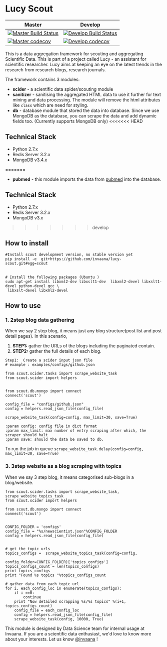 # Lucy Scout  



 

| Master | Develop   |  
|------- | -------   | 
| [![Master Build Status](https://travis-ci.org/invaana/lucy-scout.svg?branch=master)](https://travis-ci.org/invaana/lucy-scout) | [![Develop Build Status](https://travis-ci.org/invaana/lucy-scout.svg?branch=develop)](https://travis-ci.org/invaana/lucy-scout)  | 
| [![Master codecov](https://codecov.io/gh/invaana/lucy-scout/branch/master/graph/badge.svg)](https://codecov.io/gh/invaana/lucy-scout) |  [![Develop codecov](https://codecov.io/gh/invaana/lucy-scout/branch/develop/graph/badge.svg)](https://codecov.io/gh/invaana/lucy-scout/branch/develop) | 


This is a data aggregation framework for scouting and aggregating Scientific Data. This is part of a project called 
Lucy - an assistant for scientific researcher. Lucy aims at keeping an eye on the latest trends in the research from 
 research blogs, research journals.
 
 
The framework contains 3 modules:

- **scider** - a scientific data spider/scouting module  
- **sanitizer** - sanitising the aggregated HTML data to use it further for text mining and data processing. 
The module will remove the html attributes like `class` which are need for styling.
- **db** - database module that stored the data into database. Since we use MongoDB as the database,
 you can scrape the data and add dynamic fields too. (Currently supports MongoDB only)
<<<<<<< HEAD



## Technical Stack

- Python 2.7.x
- Redis Server 3.2.x
- MongoDB v3.4.x


=======
- **pubmed** - this module imports the data from [pubmed](https://www.ncbi.nlm.nih.gov/pubmed) into the database.


## Technical Stack

- Python 2.7.x
- Redis Server 3.2.x
- MongoDB v3.x


>>>>>>> develop
## How to install
```
#Install scout development version, no stable version yet
pip install -e  git+https://github.com/invaana/lucy-scout.git#egg=scout

```


## 
```
# Install the following packages (Ubuntu )
sudo apt-get install libxml2-dev libxslt1-dev  libxml2-devel libxslt1-devel python-devel gcc \
 libxslt-devel libxml2-devel
```

 
## How to use

### 1. 2step blog data gathering

When we say 2 step blog, it means just any blog structure(post list and post detail pages). In this scenario, 

1. **STEP1:** gather the URLs of the blogs including the paginated contain.
2. **STEP2:** gather the full details of each blog.


```
Step1:  Create a scider input json file 
# example : examples/configs/github.json

from scout.scider.tasks import scrape_website_task
from scout.scider import helpers


from scout.db.mongo import connect
connect('scout')

config_file = "configs/github.json"
config = helpers.read_json_file(config_file)

scrape_website_task(config=config, max_limit=30, save=True) 

:param config: config file in dict format
:param max_limit: max number of entry scraping after which, the scraper should halt
:param save: should the data be saved to db.

```

To run the job in queue `scrape_website_task.delay(config=config, max_limit=30, save=True)`



### 3. 3step website as a blog scraping with topics

When we say 3 step blog, it means categorised sub-blogs in a blog/website.  

```
from scout.scider.tasks import scrape_website_task, scrape_website_topics_task
from scout.scider import helpers

from scout.db.mongo import connect
connect('scout')


CONFIG_FOLDER = 'configs'
config_file = "%s/newscientist.json"%CONFIG_FOLDER
config = helpers.read_json_file(config_file)


# get the topic urls
topics_configs =  scrape_website_topics_task(config=config,
                                             config_folder=CONFIG_FOLDER)['topics_configs']
topics_configs_count = len(topics_configs)
print topics_configs
print "Found %s topics "%topics_configs_count

# gather data from each topic url
for i, each_config_loc in enumerate(topics_configs):
    if i ==0:
        continue
    print "Now detailed scrapping %s/%s topics" %(i+1, topics_configs_count)
    config_file = each_config_loc
    config = helpers.read_json_file(config_file)
    scrape_website_task(config, 10000, True)

```

 


This module is designed by Data Science team for internal usage at Invaana. 
If you are a scientific data enthusiast, we'd love to know more about your interests. 
Let us know [@invaana](http://twitter.com/invaana) !